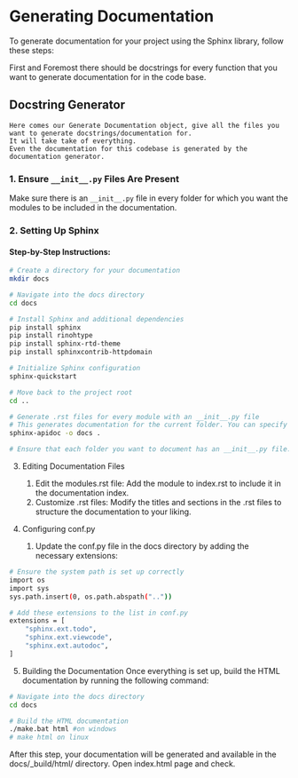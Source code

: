 # Generating Documentation

To generate documentation for your project using the Sphinx library, follow these steps:

First and Foremost there should be docstrings for every function that you want to generate documentation for in the code base.

## Docstring Generator

    Here comes our Generate Documentation object, give all the files you want to generate docstrings/documentation for.
    It will take take of everything.
    Even the documentation for this codebase is generated by the documentation generator.

### 1. Ensure `__init__.py` Files Are Present

Make sure there is an `__init__.py` file in every folder for which you want the modules to be included in the documentation.

### 2. Setting Up Sphinx

#### Step-by-Step Instructions:

```bash
# Create a directory for your documentation
mkdir docs

# Navigate into the docs directory
cd docs

# Install Sphinx and additional dependencies
pip install sphinx
pip install rinohtype
pip install sphinx-rtd-theme
pip install sphinxcontrib-httpdomain

# Initialize Sphinx configuration
sphinx-quickstart

# Move back to the project root
cd ..

# Generate .rst files for every module with an __init__.py file
# This generates documentation for the current folder. You can specify a specific folder if needed.
sphinx-apidoc -o docs .

# Ensure that each folder you want to document has an __init__.py file.
```

3. Editing Documentation Files

   1. Edit the modules.rst file:
      Add the module to index.rst to include it in the documentation index.
   2. Customize .rst files:
      Modify the titles and sections in the .rst files to structure the documentation to your liking.

4. Configuring conf.py
   1. Update the conf.py file in the docs directory by adding the necessary extensions:

```bash
# Ensure the system path is set up correctly
import os
import sys
sys.path.insert(0, os.path.abspath(".."))

# Add these extensions to the list in conf.py
extensions = [
    "sphinx.ext.todo",
    "sphinx.ext.viewcode",
    "sphinx.ext.autodoc",
]
```

5. Building the Documentation
   Once everything is set up, build the HTML documentation by running the following command:

```bash
# Navigate into the docs directory
cd docs

# Build the HTML documentation
./make.bat html #on windows
# make html on linux

```

After this step, your documentation will be generated and available in the docs/\_build/html/ directory.
Open index.html page and check.
